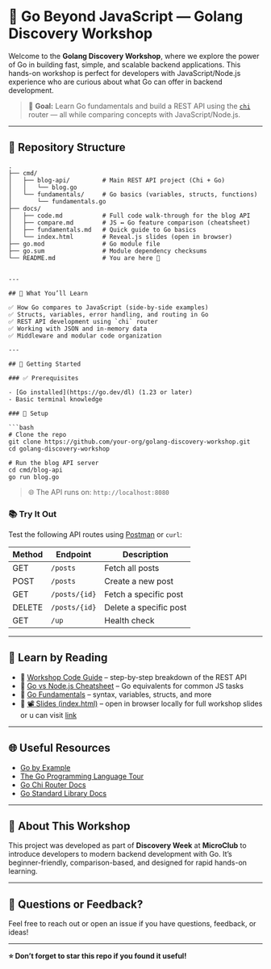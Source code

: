 # 🧠 Go Beyond JavaScript — Golang Discovery Workshop

Welcome to the **Golang Discovery Workshop**, where we explore the power of Go in building fast, simple, and scalable backend applications. This hands-on workshop is perfect for developers with JavaScript/Node.js experience who are curious about what Go can offer in backend development.

> 🎯 **Goal:** Learn Go fundamentals and build a REST API using the [`chi`](https://github.com/go-chi/chi) router — all while comparing concepts with JavaScript/Node.js.

---

## 📁 Repository Structure

```text
.
├── cmd/
│   ├── blog-api/         # Main REST API project (Chi + Go)
│   │   └── blog.go
│   └── fundamentals/     # Go basics (variables, structs, functions)
│       └── fundamentals.go
├── docs/
│   ├── code.md           # Full code walk-through for the blog API
│   ├── compare.md        # JS ↔ Go feature comparison (cheatsheet)
│   ├── fundamentals.md   # Quick guide to Go basics
│   └── index.html        # Reveal.js slides (open in browser)
├── go.mod                # Go module file
├── go.sum                # Module dependency checksums
└── README.md             # You are here 🚀


---

## 📌 What You’ll Learn

✅ How Go compares to JavaScript (side-by-side examples)  
✅ Structs, variables, error handling, and routing in Go  
✅ REST API development using `chi` router  
✅ Working with JSON and in-memory data  
✅ Middleware and modular code organization  

---

## 🚀 Getting Started

### ✅ Prerequisites

- [Go installed](https://go.dev/dl) (1.23 or later)
- Basic terminal knowledge

### 🔧 Setup

```bash
# Clone the repo
git clone https://github.com/your-org/golang-discovery-workshop.git
cd golang-discovery-workshop

# Run the blog API server
cd cmd/blog-api
go run blog.go
```

> 🌐 The API runs on: `http://localhost:8080`

### 📚 Try It Out

Test the following API routes using [Postman](https://www.postman.com/) or `curl`:

| Method | Endpoint        | Description            |
|--------|-----------------|------------------------|
| GET    | `/posts`        | Fetch all posts        |
| POST   | `/posts`        | Create a new post      |
| GET    | `/posts/{id}`   | Fetch a specific post  |
| DELETE | `/posts/{id}`   | Delete a specific post |
| GET    | `/up`           | Health check           |

---

## 🧠 Learn by Reading

- 📘 [Workshop Code Guide](docs/code.md) – step-by-step breakdown of the REST API
- 📘 [Go vs Node.js Cheatsheet](docs/compare.md) – Go equivalents for common JS tasks
- 📘 [Go Fundamentals](docs/fundamentals.md) – syntax, variables, structs, and more
- 📘 [📽 Slides (index.html)](docs/index.html) – open in browser locally for full workshop slides or u can visit [link](https://edaywalid.github.io/go-beyond-javascript/)

---

## 🌐 Useful Resources

- [Go by Example](https://gobyexample.com)
- [The Go Programming Language Tour](https://tour.golang.org)
- [Go Chi Router Docs](https://pkg.go.dev/github.com/go-chi/chi/v5)
- [Go Standard Library Docs](https://pkg.go.dev/std)

---

## 🙌 About This Workshop

This project was developed as part of **Discovery Week** at **MicroClub** to introduce developers to modern backend development with Go. It’s beginner-friendly, comparison-based, and designed for rapid hands-on learning.

---

## 💬 Questions or Feedback?

Feel free to reach out or open an issue if you have questions, feedback, or ideas!

---

**⭐️ Don’t forget to star this repo if you found it useful!**

```


